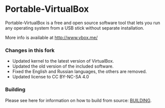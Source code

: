 Portable-VirtualBox
===================

Portable-VirtualBox is a free and open source software tool that lets you run any operating system from a USB stick without separate installation.

More info is available at http://www.vbox.me/

### Changes in this fork ###

- Updated kernel to the latest version of VirtualBox.
- Updated the old version of the included software.
- Fixed the English and Russian languages, the others are removed.
- Updated license to CC BY-NC-SA 4.0

### Building ###

Please see here for information on how to build from source: [BUILDING](BUILDING.md).
